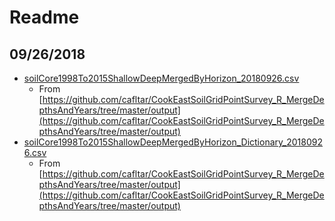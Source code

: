 # Readme

## 09/26/2018

* [soilCore1998To2015ShallowDeepMergedByHorizon_20180926.csv](soilCore1998To2015ShallowDeepMergedByHorizon_20180926.csv)
	* From [https://github.com/cafltar/CookEastSoilGridPointSurvey_R_MergeDepthsAndYears/tree/master/output](https://github.com/cafltar/CookEastSoilGridPointSurvey_R_MergeDepthsAndYears/tree/master/output)
* [soilCore1998To2015ShallowDeepMergedByHorizon_Dictionary_20180926.csv](soilCore1998To2015ShallowDeepMergedByHorizon_Dictionary_20180926.csv)
	* From [https://github.com/cafltar/CookEastSoilGridPointSurvey_R_MergeDepthsAndYears/tree/master/output](https://github.com/cafltar/CookEastSoilGridPointSurvey_R_MergeDepthsAndYears/tree/master/output)